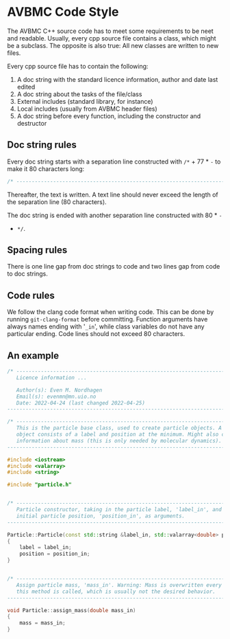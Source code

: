 # AVBMC Code Style
The AVBMC C++ source code has to meet some requirements to be neet and readable.
Usually, every cpp source file contains a class, which might be a subclass. The
opposite is also true: All new classes are written to new files. 

Every cpp source file has to contain the following:

1. A doc string with the standard licence information, author and date last edited
2. A doc string about the tasks of the file/class
3. External includes (standard library, for instance)
4. Local includes (usually from AVBMC header files)
5. A doc string before every function, including the constructor and destructor

## Doc string rules
Every doc string starts with a separation line constructed with `/*` + 77 * `-` 
to make it 80 characters long:
``` c++
/* ----------------------------------------------------------------------------
```
Thereafter, the text is written. A text line should never exceed the length of
the separation line (80 characters).

The doc string is ended with another separation line constructed with 80 * `-`
+ `*/`.

## Spacing rules
There is one line gap from doc strings to code and two lines gap from code to
doc strings. 

## Code rules
We follow the clang code format when writing code. This can be done by running
`git-clang-format` before committing. Function arguments have always names 
ending with '`_in`', while class variables do not have any particular ending.
Code lines should not exceed 80 characters.

## An example
``` c++
/* ----------------------------------------------------------------------------
   Licence information ...

   Author(s): Even M. Nordhagen
   Email(s): evenmn@mn.uio.no
   Date: 2022-04-24 (last changed 2022-04-25)
------------------------------------------------------------------------------- */

/* ----------------------------------------------------------------------------
   This is the particle base class, used to create particle objects. A particle
   object consists of a label and position at the minimum. Might also contain
   information about mass (this is only needed by molecular dynamics).
------------------------------------------------------------------------------- */

#include <iostream>
#include <valarray>
#include <string>

#include "particle.h"


/* ----------------------------------------------------------------------------
   Particle constructor, taking in the particle label, 'label_in', and the
   initial particle position, 'position_in', as arguments.
------------------------------------------------------------------------------- */

Particle::Particle(const std::string &label_in, std::valarray<double> position_in)
{
    label = label_in;
    position = position_in;
}


/* ----------------------------------------------------------------------------
   Assign particle mass, 'mass_in'. Warning: Mass is overwritten every time
   this method is called, which is usually not the desired behavior.
------------------------------------------------------------------------------- */

void Particle::assign_mass(double mass_in)
{
    mass = mass_in;
}
```

